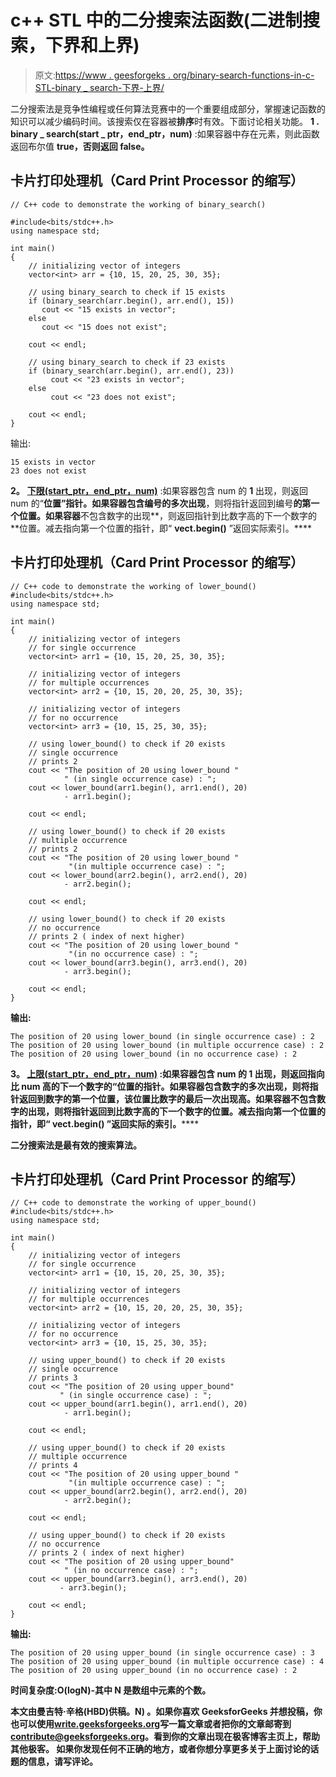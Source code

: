 # c++ STL 中的二分搜索法函数(二进制搜索，下界和上界)

> 原文:[https://www . geesforgeks . org/binary-search-functions-in-c-STL-binary _ search-下界-上界/](https://www.geeksforgeeks.org/binary-search-functions-in-c-stl-binary_search-lower_bound-and-upper_bound/)

二分搜索法是竞争性编程或任何算法竞赛中的一个重要组成部分，掌握速记函数的知识可以减少编码时间。该搜索仅在容器被**排序**时有效。下面讨论相关功能。
**1 . binary _ search(start _ ptr，end_ptr，num)** :如果容器中存在元素，则此函数返回布尔值 **true，否则返回 false。** 

## 卡片打印处理机（Card Print Processor 的缩写）

```
// C++ code to demonstrate the working of binary_search()

#include<bits/stdc++.h>
using namespace std;

int main()
{
    // initializing vector of integers
    vector<int> arr = {10, 15, 20, 25, 30, 35};

    // using binary_search to check if 15 exists
    if (binary_search(arr.begin(), arr.end(), 15))
       cout << "15 exists in vector";
    else
       cout << "15 does not exist";

    cout << endl;

    // using binary_search to check if 23 exists
    if (binary_search(arr.begin(), arr.end(), 23))
         cout << "23 exists in vector";
    else
         cout << "23 does not exist";

    cout << endl;   
}
```

输出:

```
15 exists in vector
23 does not exist
```

**2。** [**下限(start_ptr，end_ptr，num)**](https://www.geeksforgeeks.org/stdlower_bound-in-c/) :如果容器包含 num 的 **1** 出现，则返回 num 的“**位置”指针。如果容器包含编号的多次出现**，则将指针返回到编号**的第一个位置。如果容器**不包含数字的出现**，则返回指针到比数字高的下一个数字的**位置。减去指向第一个位置的指针，即“ **vect.begin()** ”返回实际索引。**** 

## **卡片打印处理机（Card Print Processor 的缩写）**

```
// C++ code to demonstrate the working of lower_bound()
#include<bits/stdc++.h>
using namespace std;

int main()
{
    // initializing vector of integers
    // for single occurrence
    vector<int> arr1 = {10, 15, 20, 25, 30, 35};

    // initializing vector of integers
    // for multiple occurrences
    vector<int> arr2 = {10, 15, 20, 20, 25, 30, 35};

    // initializing vector of integers
    // for no occurrence
    vector<int> arr3 = {10, 15, 25, 30, 35};   

    // using lower_bound() to check if 20 exists
    // single occurrence
    // prints 2
    cout << "The position of 20 using lower_bound "
            " (in single occurrence case) : ";
    cout << lower_bound(arr1.begin(), arr1.end(), 20)
            - arr1.begin();

    cout << endl;

    // using lower_bound() to check if 20 exists
    // multiple occurrence
    // prints 2
    cout << "The position of 20 using lower_bound "
             "(in multiple occurrence case) : ";
    cout << lower_bound(arr2.begin(), arr2.end(), 20)
            - arr2.begin();

    cout << endl;

    // using lower_bound() to check if 20 exists
    // no occurrence
    // prints 2 ( index of next higher)
    cout << "The position of 20 using lower_bound "
             "(in no occurrence case) : ";
    cout << lower_bound(arr3.begin(), arr3.end(), 20)
            - arr3.begin();

    cout << endl;   
}
```

**输出:** 

```
The position of 20 using lower_bound (in single occurrence case) : 2
The position of 20 using lower_bound (in multiple occurrence case) : 2
The position of 20 using lower_bound (in no occurrence case) : 2
```

****3。** [**上限(start_ptr，end_ptr，num)**](https://www.geeksforgeeks.org/stdupper_bound-in-cpp/) :如果容器包含 num 的 **1** 出现，则返回指向比 num 高的下一个数字的“**位置的指针。如果容器包含数字的多次出现**，则将指针返回到数字**的第一个位置，该位置比数字**的最后一次出现高。如果容器**不包含数字的出现**，则将指针返回到比数字**高的下一个数字的**位置。减去指向第一个位置的指针，即“ **vect.begin()** ”返回实际的索引。******

**二分搜索法是最有效的搜索算法。** 

## **卡片打印处理机（Card Print Processor 的缩写）**

```
// C++ code to demonstrate the working of upper_bound()
#include<bits/stdc++.h>
using namespace std;

int main()
{
    // initializing vector of integers
    // for single occurrence
    vector<int> arr1 = {10, 15, 20, 25, 30, 35};

    // initializing vector of integers
    // for multiple occurrences
    vector<int> arr2 = {10, 15, 20, 20, 25, 30, 35};

    // initializing vector of integers
    // for no occurrence
    vector<int> arr3 = {10, 15, 25, 30, 35};

    // using upper_bound() to check if 20 exists
    // single occurrence
    // prints 3
    cout << "The position of 20 using upper_bound"
           " (in single occurrence case) : ";
    cout << upper_bound(arr1.begin(), arr1.end(), 20)
            - arr1.begin();

    cout << endl;

    // using upper_bound() to check if 20 exists
    // multiple occurrence
    // prints 4
    cout << "The position of 20 using upper_bound "
             "(in multiple occurrence case) : ";
    cout << upper_bound(arr2.begin(), arr2.end(), 20)
            - arr2.begin();

    cout << endl;

    // using upper_bound() to check if 20 exists
    // no occurrence
    // prints 2 ( index of next higher)
    cout << "The position of 20 using upper_bound"
            " (in no occurrence case) : ";
    cout << upper_bound(arr3.begin(), arr3.end(), 20)
           - arr3.begin();

    cout << endl;   
}
```

**输出:** 

```
The position of 20 using upper_bound (in single occurrence case) : 3
The position of 20 using upper_bound (in multiple occurrence case) : 4
The position of 20 using upper_bound (in no occurrence case) : 2
```

**时间复杂度:O(logN)-其中 N 是数组中元素的个数。**

**本文由曼吉特·辛格(HBD)供稿。N) 。如果你喜欢 GeeksforGeeks 并想投稿，你也可以使用[write.geeksforgeeks.org](https://write.geeksforgeeks.org)写一篇文章或者把你的文章邮寄到 contribute@geeksforgeeks.org。看到你的文章出现在极客博客主页上，帮助其他极客。
如果你发现任何不正确的地方，或者你想分享更多关于上面讨论的话题的信息，请写评论。**